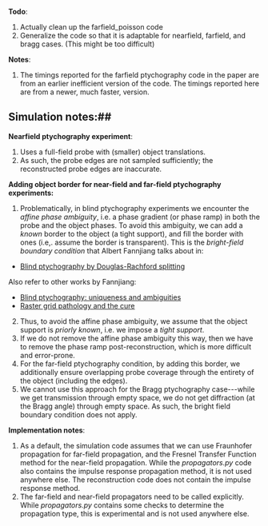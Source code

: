 **Todo**:
1. Actually clean up the farfield_poisson code
2. Generalize the code so that it is adaptable for nearfield, farfield, and bragg cases. (This might be too difficult)

**Notes**:
1. The timings reported for the farfield ptychography code in the paper are from an earlier inefficient version of the code. The timings reported here are from a newer, much faster, version.

## Simulation notes:##

**Nearfield ptychography experiment**:
1. Uses a full-field probe with (smaller) object translations.
2. As such, the probe edges are not sampled sufficiently; the reconstructed probe edges are inaccurate.

**Adding object border for near-field and far-field ptychography experiments:** 
1. Problematically, in blind ptychography experiments we encounter the *affine phase ambiguity*, i.e. a phase gradient (or phase ramp) in both the probe and the object phases. To avoid this ambiguity, we can add a *known* border to the object (a tight support), and fill the border with ones (i.e,. assume the border is transparent). This is the *bright-field boundary condition* that Albert Fannjiang talks about in:
  * [Blind ptychography by Douglas-Rachford splitting](https://arxiv.org/pdf/1809.00962.pdf)
  
  Also refer to other works by Fannjiang:
  * [Blind ptychography: uniqueness and ambiguities](https://arxiv.org/abs/1806.02674)
  * [Raster grid pathology and the cure](https://arxiv.org/abs/1806.02674)
2. Thus, to avoid the affine phase ambiguity, we assume that the object support is *priorly known*, i.e. we impose a *tight support*.
3. If we do not remove the affine phase ambiguity this way, then we have to remove the phase ramp post-reconstruction, which is more difficult and error-prone. 
4. For the far-field ptychography condition, by adding this border, we additionally ensure overlapping probe coverage through the entirety of the object (including the edges).
5. We cannot use this approach for the Bragg ptychography case---while we get transmission through empty space, we do not get diffraction (at the Bragg angle) through empty space. As such, the bright field boundary condition does not apply.

**Implementation notes**:

1. As a default, the simulation code assumes that we can use Fraunhofer propagation for far-field propagation, and the 
Fresnel Transfer Function method for the near-field propagation. While the *propagators.py* code also contains the impulse 
response propagation method, it is not used anywhere else. The reconstruction code does not contain the impulse 
response method.
2. The far-field and near-field propagators need to be called explicitly. While *propagators.py* contains some checks
 to determine the propagation type, this is experimental and is not used anywhere else.